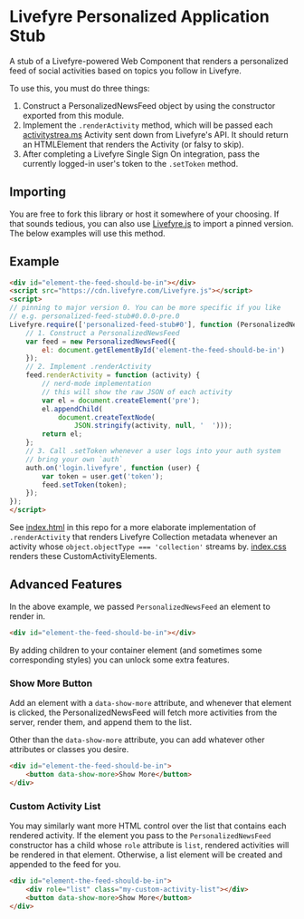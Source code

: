 # Livefyre Personalized Application Stub

A stub of a Livefyre-powered Web Component that renders a personalized feed of social activities based on topics you follow in Livefyre.

To use this, you must do three things:

1. Construct a PersonalizedNewsFeed object by using the constructor exported from this module.
2. Implement the `.renderActivity` method, which will be passed each [activitystrea.ms]() Activity sent down from Livefyre's API. It should return an HTMLElement that renders the Activity (or falsy to skip).
3. After completing a Livefyre Single Sign On integration, pass the currently logged-in user's token to the `.setToken` method.

## Importing

You are free to fork this library or host it somewhere of your choosing. If that sounds tedious, you can also use [Livefyre.js](https://github.com/Livefyre/Livefyre.js) to import a pinned version. The below examples will use this method.

## Example

```html
<div id="element-the-feed-should-be-in"></div>
<script src="https://cdn.livefyre.com/Livefyre.js"></script>
<script>
// pinning to major version 0. You can be more specific if you like
// e.g. personalized-feed-stub#0.0.0-pre.0
Livefyre.require(['personalized-feed-stub#0'], function (PersonalizedNewsFeed) {
    // 1. Construct a PersonalizedNewsFeed
    var feed = new PersonalizedNewsFeed({
        el: document.getElementById('element-the-feed-should-be-in')
    });
    // 2. Implement .renderActivity
    feed.renderActivity = function (activity) {
        // nerd-mode implementation
        // this will show the raw JSON of each activity
        var el = document.createElement('pre');
        el.appendChild(
            document.createTextNode(
                JSON.stringify(activity, null, '  ')));
        return el;
    };
    // 3. Call .setToken whenever a user logs into your auth system
    // bring your own `auth`
    auth.on('login.livefyre', function (user) {
        var token = user.get('token');
        feed.setToken(token);
    });
});
</script>
```

See [index.html](./index.html) in this repo for a more elaborate implementation of `.renderActivity` that renders Livefyre Collection metadata whenever an activity whose `object.objectType === 'collection'` streams by. [index.css](./index.css) renders these CustomActivityElements.

## Advanced Features

In the above example, we passed `PersonalizedNewsFeed` an element to render in.

```html
<div id="element-the-feed-should-be-in"></div>
```

By adding children to your container element (and sometimes some corresponding styles) you can unlock some extra features.

### Show More Button

Add an element with a `data-show-more` attribute, and whenever that element is clicked, the PersonalizedNewsFeed will fetch more activities from the server, render them, and append them to the list.

Other than the `data-show-more` attribute, you can add whatever other attributes or classes you desire.

```html
<div id="element-the-feed-should-be-in">
    <button data-show-more>Show More</button>
</div>
```

### Custom Activity List

You may similarly want more HTML control over the list that contains each rendered activity. If the element you pass to the `PersonalizedNewsFeed` constructor has a child whose `role` attribute is `list`, rendered activities will be rendered in that element. Otherwise, a list element will be created and appended to the feed for you.

```html
<div id="element-the-feed-should-be-in">
    <div role="list" class="my-custom-activity-list"></div>
    <button data-show-more>Show More</button>
</div>
```

